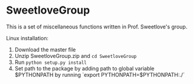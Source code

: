 # SweetloveGroup
This is a set of miscellaneous functions written in Prof. Sweetlove's group.

Linux installation:
1) Download the master file
2) Unzip SweetloveGroup.zip and `cd SweetloveGroup`
3) Run `python setup.py install`
4) Set path to the package by adding path to global variable $PYTHONPATH by running `export PYTHONPATH=$PYTHONPATH:./`
